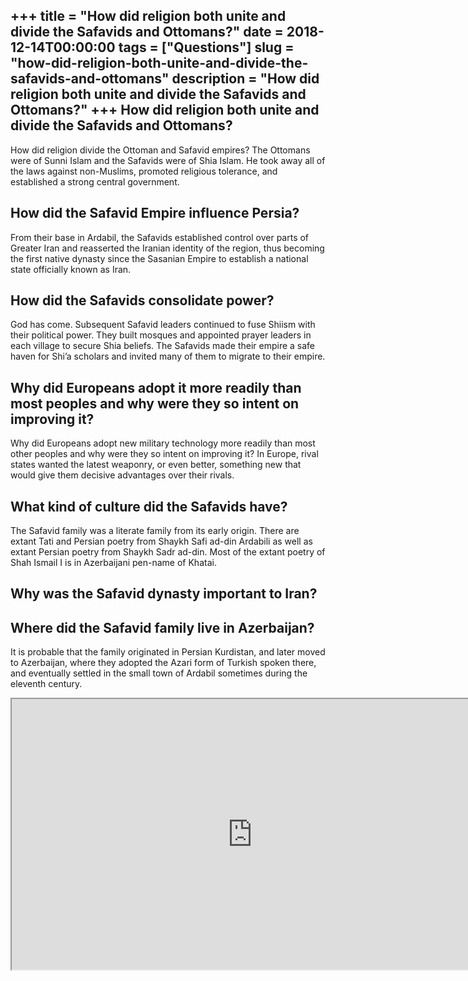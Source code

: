 +++
title = "How did religion both unite and divide the Safavids and Ottomans?"
date = 2018-12-14T00:00:00
tags = ["Questions"]
slug = "how-did-religion-both-unite-and-divide-the-safavids-and-ottomans"
description = "How did religion both unite and divide the Safavids and Ottomans?"
+++
How did religion both unite and divide the Safavids and Ottomans?
-----------------------------------------------------------------

How did religion divide the Ottoman and Safavid empires? The Ottomans were of Sunni Islam and the Safavids were of Shia Islam. He took away all of the laws against non-Muslims, promoted religious tolerance, and established a strong central government.

How did the Safavid Empire influence Persia?
--------------------------------------------

From their base in Ardabil, the Safavids established control over parts of Greater Iran and reasserted the Iranian identity of the region, thus becoming the first native dynasty since the Sasanian Empire to establish a national state officially known as Iran.

How did the Safavids consolidate power?
---------------------------------------

God has come. Subsequent Safavid leaders continued to fuse Shiism with their political power. They built mosques and appointed prayer leaders in each village to secure Shia beliefs. The Safavids made their empire a safe haven for Shi’a scholars and invited many of them to migrate to their empire.

Why did Europeans adopt it more readily than most peoples and why were they so intent on improving it?
------------------------------------------------------------------------------------------------------

Why did Europeans adopt new military technology more readily than most other peoples and why were they so intent on improving it? In Europe, rival states wanted the latest weaponry, or even better, something new that would give them decisive advantages over their rivals.

What kind of culture did the Safavids have?
-------------------------------------------

The Safavid family was a literate family from its early origin. There are extant Tati and Persian poetry from Shaykh Safi ad-din Ardabili as well as extant Persian poetry from Shaykh Sadr ad-din. Most of the extant poetry of Shah Ismail I is in Azerbaijani pen-name of Khatai.

Why was the Safavid dynasty important to Iran?
----------------------------------------------

Where did the Safavid family live in Azerbaijan?
------------------------------------------------

It is probable that the family originated in Persian Kurdistan, and later moved to Azerbaijan, where they adopted the Azari form of Turkish spoken there, and eventually settled in the small town of Ardabil sometimes during the eleventh century.

<iframe allow="accelerometer; autoplay; clipboard-write; encrypted-media; gyroscope; picture-in-picture" allowfullscreen="" class="__youtube_prefs__  epyt-is-override  no-lazyload" data-no-lazy="1" data-origheight="433" data-origwidth="770" data-skipgform_ajax_framebjll="" height="433" id="_ytid_32650" loading="lazy" src="https://www.youtube.com/embed/2On5JAMuu4A?enablejsapi=1&autoplay=0&cc_load_policy=0&cc_lang_pref=&iv_load_policy=1&loop=0&modestbranding=0&rel=1&fs=1&playsinline=0&autohide=2&theme=dark&color=red&controls=1&" title="YouTube player" width="770"></iframe>